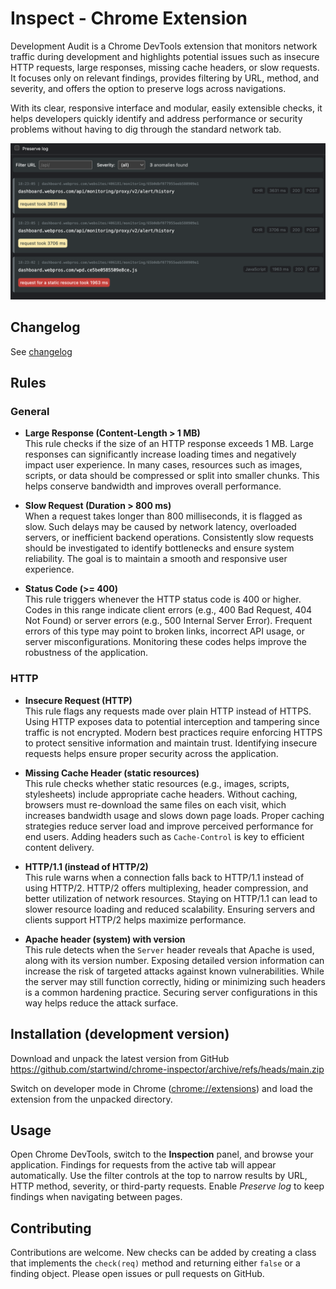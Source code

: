 # Inspect - Chrome Extension

Development Audit is a Chrome DevTools extension that monitors network traffic during development and highlights
potential issues such as insecure HTTP requests, large responses, missing cache headers, or slow requests. It focuses
only on relevant findings, provides filtering by URL, method, and severity, and offers the option to preserve logs
across navigations.

With its clear, responsive interface and modular, easily extensible checks, it helps developers
quickly identify and address performance or security problems without having to dig through the standard network tab.

![Dev Tools Panel](docs/dev-tools.png)

## Changelog

See [changelog](docs/changelog.md)

## Rules

### General

- **Large Response (Content-Length > 1 MB)**  
  This rule checks if the size of an HTTP response exceeds 1 MB. Large responses can significantly increase loading
  times and negatively impact user experience. In many cases, resources such as images, scripts, or data should be
  compressed or split into smaller chunks. This helps conserve bandwidth and improves overall performance.

- **Slow Request (Duration > 800 ms)**  
  When a request takes longer than 800 milliseconds, it is flagged as slow. Such delays may be caused by network
  latency, overloaded servers, or inefficient backend operations. Consistently slow requests should be investigated to
  identify bottlenecks and ensure system reliability. The goal is to maintain a smooth and responsive user experience.

- **Status Code (>= 400)**  
  This rule triggers whenever the HTTP status code is 400 or higher. Codes in this range indicate client errors (e.g.,
  400 Bad Request, 404 Not Found) or server errors (e.g., 500 Internal Server Error). Frequent errors of this type may
  point to broken links, incorrect API usage, or server misconfigurations. Monitoring these codes helps improve the
  robustness of the application.

### HTTP

- **Insecure Request (HTTP)**  
  This rule flags any requests made over plain HTTP instead of HTTPS. Using HTTP exposes data to potential interception
  and tampering since traffic is not encrypted. Modern best practices require enforcing HTTPS to protect sensitive
  information and maintain trust. Identifying insecure requests helps ensure proper security across the application.

- **Missing Cache Header (static resources)**  
  This rule checks whether static resources (e.g., images, scripts, stylesheets) include appropriate cache headers.
  Without caching, browsers must re-download the same files on each visit, which increases bandwidth usage and slows
  down page loads. Proper caching strategies reduce server load and improve perceived performance for end users. Adding
  headers such as `Cache-Control` is key to efficient content delivery.

- **HTTP/1.1 (instead of HTTP/2)**  
  This rule warns when a connection falls back to HTTP/1.1 instead of using HTTP/2. HTTP/2 offers multiplexing, header
  compression, and better utilization of network resources. Staying on HTTP/1.1 can lead to slower resource loading and
  reduced scalability. Ensuring servers and clients support HTTP/2 helps maximize performance.

- **Apache header (system) with version**  
  This rule detects when the `Server` header reveals that Apache is used, along with its version number. Exposing
  detailed version information can increase the risk of targeted attacks against known vulnerabilities. While the server
  may still function correctly, hiding or minimizing such headers is a common hardening practice. Securing server
  configurations in this way helps reduce the attack surface.

## Installation (development version)

Download and unpack the latest version from GitHub
https://github.com/startwind/chrome-inspector/archive/refs/heads/main.zip

Switch on developer mode in Chrome ([chrome://extensions](chrome://extensions)) and load the extension from the unpacked
directory.

## Usage

Open Chrome DevTools, switch to the **Inspection** panel, and browse your application. Findings for requests from
the active tab will appear automatically. Use the filter controls at the top to narrow results by URL, HTTP method,
severity, or third-party requests. Enable *Preserve log* to keep findings when navigating between pages.

## Contributing

Contributions are welcome. New checks can be added by creating a class that implements the `check(req)` method and
returning either `false` or a finding object. Please open issues or pull requests on GitHub.